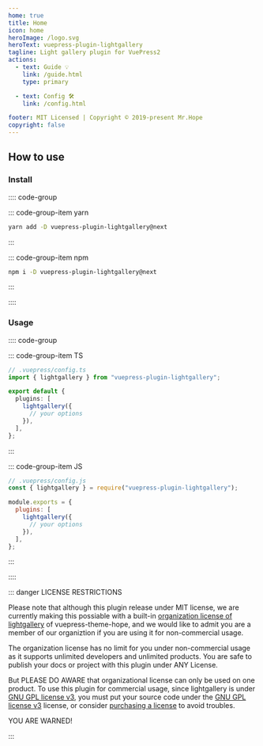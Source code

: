 ```yaml
---
home: true
title: Home
icon: home
heroImage: /logo.svg
heroText: vuepress-plugin-lightgallery
tagline: Light gallery plugin for VuePress2
actions:
  - text: Guide 💡
    link: /guide.html
    type: primary

  - text: Config 🛠
    link: /config.html

footer: MIT Licensed | Copyright © 2019-present Mr.Hope
copyright: false
---
```


## How to use

### Install

:::: code-group

::: code-group-item yarn

```bash
yarn add -D vuepress-plugin-lightgallery@next
```

:::

::: code-group-item npm

```bash
npm i -D vuepress-plugin-lightgallery@next
```

:::

::::

### Usage

:::: code-group

::: code-group-item TS

```ts
// .vuepress/config.ts
import { lightgallery } from "vuepress-plugin-lightgallery";

export default {
  plugins: [
    lightgallery({
      // your options
    }),
  ],
};
```

:::

::: code-group-item JS

```js
// .vuepress/config.js
const { lightgallery } = require("vuepress-plugin-lightgallery");

module.exports = {
  plugins: [
    lightgallery({
      // your options
    }),
  ],
};
```

:::

::::

::: danger LICENSE RESTRICTIONS

Please note that although this plugin release under MIT license, we are currently making this possiable with a built-in [organization license of lightgallery](https://www.lightgalleryjs.com/license/) of vuepress-theme-hope, and we would like to admit you are a member of our organiztion if you are using it for non-commercial usage.

The organization license has no limit for you under non-commercial usage as it supports unlimited developers and unlimited products. You are safe to publish your docs or project with this plugin under ANY License.

But PLEASE DO AWARE that organizational license can only be used on one product. To use this plugin for commercial usage, since lightgallery is under [GNU GPL license v3](https://www.gnu.org/licenses/gpl-3.0.html), you must put your source code under the [GNU GPL license v3](https://www.gnu.org/licenses/gpl-3.0.html) license, or consider [purchasing a license](https://www.lightgalleryjs.com/license/) to avoid troubles.

YOU ARE WARNED!

:::
